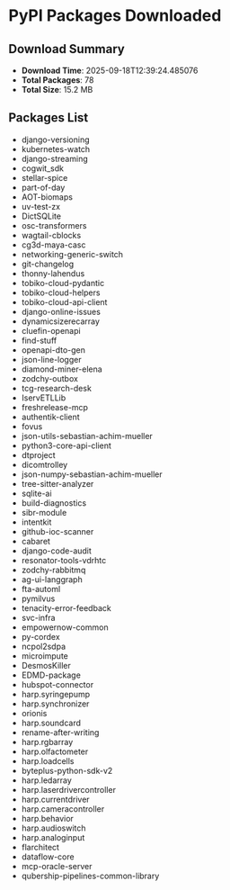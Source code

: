 # PyPI Packages Downloaded

## Download Summary
- **Download Time**: 2025-09-18T12:39:24.485076
- **Total Packages**: 78
- **Total Size**: 15.2 MB

## Packages List
- django-versioning
- kubernetes-watch
- django-streaming
- cogwit_sdk
- stellar-spice
- part-of-day
- AOT-biomaps
- uv-test-zx
- DictSQLite
- osc-transformers
- wagtail-cblocks
- cg3d-maya-casc
- networking-generic-switch
- git-changelog
- thonny-lahendus
- tobiko-cloud-pydantic
- tobiko-cloud-helpers
- tobiko-cloud-api-client
- django-online-issues
- dynamicsizerecarray
- cluefin-openapi
- find-stuff
- openapi-dto-gen
- json-line-logger
- diamond-miner-elena
- zodchy-outbox
- tcg-research-desk
- IservETLLib
- freshrelease-mcp
- authentik-client
- fovus
- json-utils-sebastian-achim-mueller
- python3-core-api-client
- dtproject
- dicomtrolley
- json-numpy-sebastian-achim-mueller
- tree-sitter-analyzer
- sqlite-ai
- build-diagnostics
- sibr-module
- intentkit
- github-ioc-scanner
- cabaret
- django-code-audit
- resonator-tools-vdrhtc
- zodchy-rabbitmq
- ag-ui-langgraph
- fta-automl
- pymilvus
- tenacity-error-feedback
- svc-infra
- empowernow-common
- py-cordex
- ncpol2sdpa
- microimpute
- DesmosKiller
- EDMD-package
- hubspot-connector
- harp.syringepump
- harp.synchronizer
- orionis
- harp.soundcard
- rename-after-writing
- harp.rgbarray
- harp.olfactometer
- harp.loadcells
- byteplus-python-sdk-v2
- harp.ledarray
- harp.laserdrivercontroller
- harp.currentdriver
- harp.cameracontroller
- harp.behavior
- harp.audioswitch
- harp.analoginput
- flarchitect
- dataflow-core
- mcp-oracle-server
- qubership-pipelines-common-library
